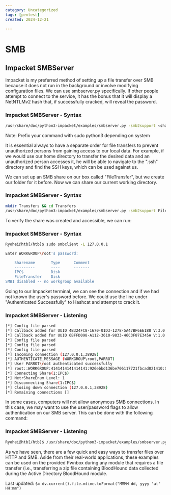 ```yaml
---
category: Uncategorized
tags: [pentest]
created: 2024-12-21

---
```

# SMB
## Impacket SMBServer
Impacket is my preferred method of setting up a file transfer over SMB because it does not run in the background or involve modifying configuration files. We can use smbserver.py specifically. If other people attempt to connect to the service, it has the bonus that it will display a NetNTLMv2 hash that, if successfully cracked, will reveal the password.

### Impacket SMBServer - Syntax
````bash
/usr/share/doc/python3-impacket/examples/smbserver.py -smb2support <share name> <location> #or impacket-smbserver -smb2support <share name> <location>
````
Note: Prefix your command with sudo python3 depending on system

It is essential always to have a separate order for file transfers to prevent unauthorized persons from gaining access to our local data. For example, if we would use our home directory to transfer the desired data and an unauthorized person accesses it, he will be able to navigate to the ".ssh" directory and find the SSH keys, which can be used against us.

We can set up an SMB share on our box called "FileTransfer", but we create our folder for it before. Now we can share our current working directory.

### Impacket SMBServer - Syntax
````bash
mkdir Transfers && cd Transfers
/usr/share/doc/python3-impacket/examples/smbserver.py -smb2support FileTransfer $(pwd)
````
To verify the share was created and accessible, we can run:

### Impacket SMBServer - Syntax
````bash
Ryohei@htb[/htb]$ sudo smbclient -L 127.0.0.1

Enter WORKGROUP\root's password: 

	Sharename       Type      Comment
	---------       ----      -------
	IPC$            Disk      
	FileTransfer    Disk      
SMB1 disabled -- no workgroup available
````
Going to our Impacket terminal, we can see the connection and if we had not known the user's password before. We could use the line under "Authenticated Successfully" to Hashcat and attempt to crack it.

### Impacket SMBServer - Listening

````bash
[*] Config file parsed
[*] Callback added for UUID 4B324FC8-1670-01D3-1278-5A47BF6EE188 V:3.0
[*] Callback added for UUID 6BFFD098-A112-3610-9833-46C3F87E345A V:1.0
[*] Config file parsed
[*] Config file parsed
[*] Config file parsed
[*] Incoming connection (127.0.0.1,38928)
[*] AUTHENTICATE_MESSAGE (WORKGROUP\root,PARROT)
[*] User PARROT\root authenticated successfully
[*] root::WORKGROUP:4141414141414141:926ebbd136be706117721fbcad821410:01010000000000008039147afabcd601a3099ada8208fd2c00000000010010004a006e00640046006700460075007000030010004a006e0064004600670046007500700002001000640062005a0054005300490054004b0004001000640062005a0054005300490054004b00070008008039147afabcd6010600040002000000080030003000000000000000000000000000000054af210c79b6f4bd986d404d7769e730cecdf6b2feec6c6d5cd8a765d98034bb0a0010000000000000000000000000000000000009001c0063006900660073002f003100320037002e0030002e0030002e00310000000000
[*] Connecting Share(1:IPC$)
[*] NetrShareEnum Level: 1
[*] Disconnecting Share(1:IPC$)
[*] Closing down connection (127.0.0.1,38928)
[*] Remaining connections []
````
In some cases, computers will not allow anonymous SMB connections. In this case, we may want to use the user/password flags to allow authentication on our SMB server. This can be done with the following command:

### Impacket SMBServer - Listening
````bash
Ryohei@htb[/htb]$ /usr/share/doc/python3-impacket/examples/smbserver.py -user USERNAME -password PASSWORD FileTransfer $(pwd)
````
As we have seen, there are a few quick and easy ways to transfer files over HTTP and SMB. Aside from their real-world applications, these examples can be used on the provided Pwnbox during any module that requires a file transfer (i.e., transferring a zip file containing BloodHound data collected during the Active Directory BloodHound module.


Last updated: `$= dv.current().file.mtime.toFormat("MMMM dd, yyyy 'at' HH:mm")`
